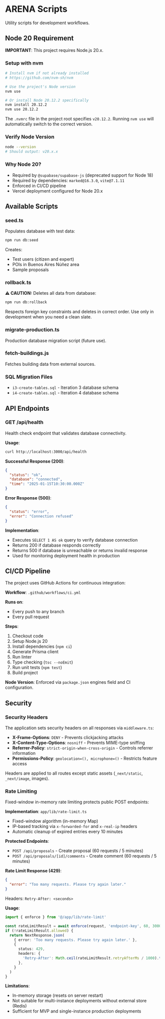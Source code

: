 # ARENA Scripts

Utility scripts for development workflows.

## Node 20 Requirement

**IMPORTANT**: This project requires Node.js 20.x.

### Setup with nvm

```bash
# Install nvm if not already installed
# https://github.com/nvm-sh/nvm

# Use the project's Node version
nvm use

# Or install Node 20.12.2 specifically
nvm install 20.12.2
nvm use 20.12.2
```

The `.nvmrc` file in the project root specifies `v20.12.2`. Running `nvm use` will automatically switch to the correct version.

### Verify Node Version

```bash
node --version
# Should output: v20.x.x
```

### Why Node 20?

- Required by `@supabase/supabase-js` (deprecated support for Node 18)
- Required by dependencies: `marked@16.3.0`, `vite@7.1.11`
- Enforced in CI/CD pipeline
- Vercel deployment configured for Node 20.x

## Available Scripts

### seed.ts

Populates database with test data:

```bash
npm run db:seed
```

Creates:
- Test users (citizen and expert)
- POIs in Buenos Aires Núñez area
- Sample proposals

### rollback.ts

**⚠️ CAUTION:** Deletes all data from database:

```bash
npm run db:rollback
```

Respects foreign key constraints and deletes in correct order.
Use only in development when you need a clean slate.

### migrate-production.ts

Production database migration script (future use).

### fetch-buildings.js

Fetches building data from external sources.

### SQL Migration Files

- `i3-create-tables.sql` - Iteration 3 database schema
- `i4-create-tables.sql` - Iteration 4 database schema

## API Endpoints

### GET /api/health

Health check endpoint that validates database connectivity.

**Usage**:
```bash
curl http://localhost:3000/api/health
```

**Successful Response (200)**:
```json
{
  "status": "ok",
  "database": "connected",
  "time": "2025-01-15T10:30:00.000Z"
}
```

**Error Response (500)**:
```json
{
  "status": "error",
  "error": "Connection refused"
}
```

**Implementation**:
- Executes `SELECT 1 AS ok` query to verify database connection
- Returns 200 if database responds correctly
- Returns 500 if database is unreachable or returns invalid response
- Used for monitoring deployment health in production

## CI/CD Pipeline

The project uses GitHub Actions for continuous integration:

**Workflow**: `.github/workflows/ci.yml`

**Runs on**:
- Every push to any branch
- Every pull request

**Steps**:
1. Checkout code
2. Setup Node.js 20
3. Install dependencies (`npm ci`)
4. Generate Prisma client
5. Run linter
6. Type checking (`tsc --noEmit`)
7. Run unit tests (`npm test`)
8. Build project

**Node Version**: Enforced via `package.json` engines field and CI configuration.

## Security

### Security Headers

The application sets security headers on all responses via `middleware.ts`:

- **X-Frame-Options**: `DENY` - Prevents clickjacking attacks
- **X-Content-Type-Options**: `nosniff` - Prevents MIME-type sniffing
- **Referrer-Policy**: `strict-origin-when-cross-origin` - Controls referrer information
- **Permissions-Policy**: `geolocation=(), microphone=()` - Restricts feature access

Headers are applied to all routes except static assets (`_next/static`, `_next/image`, images).

### Rate Limiting

Fixed-window in-memory rate limiting protects public POST endpoints:

**Implementation**: `app/lib/rate-limit.ts`
- Fixed-window algorithm (in-memory Map)
- IP-based tracking via `x-forwarded-for` and `x-real-ip` headers
- Automatic cleanup of expired entries every 10 minutes

**Protected Endpoints**:
- `POST /api/proposals` - Create proposal (60 requests / 5 minutes)
- `POST /api/proposals/[id]/comments` - Create comment (60 requests / 5 minutes)

**Rate Limit Response (429)**:
```json
{
  "error": "Too many requests. Please try again later."
}
```
Headers: `Retry-After: <seconds>`

**Usage**:
```typescript
import { enforce } from '@/app/lib/rate-limit'

const rateLimitResult = await enforce(request, 'endpoint-key', 60, 300000)
if (!rateLimitResult.allowed) {
  return NextResponse.json(
    { error: 'Too many requests. Please try again later.' },
    {
      status: 429,
      headers: {
        'Retry-After': Math.ceil(rateLimitResult.retryAfterMs / 1000).toString(),
      },
    }
  )
}
```

**Limitations**:
- In-memory storage (resets on server restart)
- Not suitable for multi-instance deployments without external store (Redis)
- Sufficient for MVP and single-instance production deployments
